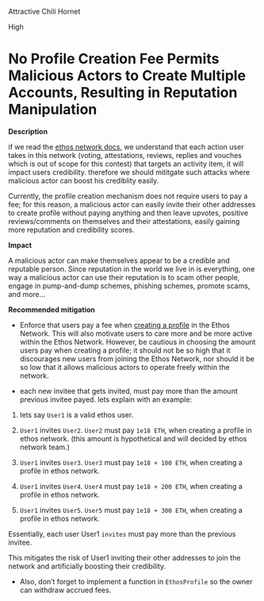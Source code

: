 Attractive Chili Hornet

High

# No Profile Creation Fee Permits Malicious Actors to Create Multiple Accounts, Resulting in Reputation Manipulation

**Description**

if we read the [ethos network docs](https://whitepaper.ethos.network/), we understand that each action user takes in this network (voting, attestations, reviews, replies and vouches which is out of scope for this contest) that targets an activity item, it will impact users credibility. therefore we should mititgate such attacks where malicious actor can boost his crediblity easily.

Currently, the profile creation mechanism does not require users to pay a fee; for this reason, a malicious actor can easily invite their other addresses to create profile without paying anything and then leave upvotes, positive reviews/comments on themselves and their attestations, easily gaining more reputation and credibility scores.

**Impact**

A malicious actor can make themselves appear to be a credible and reputable person. Since reputation in the world we live in is everything, one way a malicious actor can use their reputation is to scam other people, engage in pump-and-dump schemes, phishing schemes, promote scams, and more...

**Recommended mitigation**

* Enforce that users pay a fee when [creating a profile](https://github.com/sherlock-audit/2024-10-ethos-network/blob/db37b9dc2b792e245eb683d8a956bcb7ef2f1a27/ethos/packages/contracts/contracts/EthosProfile.sol#L152-L172) in the Ethos Network. This will also motivate users to care more and be more active within the Ethos Network. However, be cautious in choosing the amount users pay when creating a profile; it should not be so high that it discourages new users from joining the Ethos Network, nor should it be so low that it allows malicious actors to operate freely within the network.

* each new invitee that gets invited, must pay more than the amount previous invitee payed. lets explain with an example:

1. lets say `User1` is a valid ethos user.
   
2. `User1` invites `User2`. `User2` must pay `1e18 ETH`, when creating a profile in ethos network. (this amount is hypothetical and will decided by ethos network team.)
   
3. `User1` invites `User3`. `User3` must pay `1e18 + 100 ETH`, when creating a profile in ethos network.
   
4. `User1` invites `User4`. `User4` must pay `1e18 + 200 ETH`, when creating a profile in ethos network.
   
5. `User1` invites `User5`. `User5` must pay `1e18 + 300 ETH`, when creating a profile in ethos network.

Essentially, each user User1 `invites` must pay more than the previous invitee.

This mitigates the risk of User1 inviting their other addresses to join the network and artificially boosting their credibility.

* Also, don’t forget to implement a function in `EthosProfile` so the owner can withdraw accrued fees.